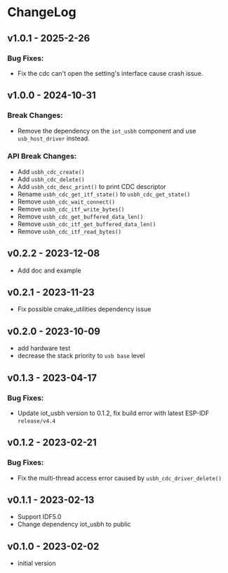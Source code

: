 # ChangeLog

## v1.0.1 - 2025-2-26

### Bug Fixes:

* Fix the cdc can't open the setting's interface cause crash issue.

## v1.0.0 - 2024-10-31

### Break Changes:

* Remove the dependency on the `iot_usbh` component and use `usb_host_driver` instead.

### API Break Changes:

* Add `usbh_cdc_create()`
* Add `usbh_cdc_delete()`
* Add `usbh_cdc_desc_print()` to print CDC descriptor
* Rename `usbh_cdc_get_itf_state()` to `usbh_cdc_get_state()`
* Remove `usbh_cdc_wait_connect()`
* Remove `usbh_cdc_itf_write_bytes()`
* Remove `usbh_cdc_get_buffered_data_len()`
* Remove `usbh_cdc_itf_get_buffered_data_len()`
* Remove `usbh_cdc_itf_read_bytes()`

## v0.2.2 - 2023-12-08

* Add doc and example

## v0.2.1 - 2023-11-23

* Fix possible cmake_utilities dependency issue

## v0.2.0 - 2023-10-09

* add hardware test
* decrease the stack priority to `usb base` level

## v0.1.3 - 2023-04-17

### Bug Fixes:

* Update iot_usbh version to 0.1.2, fix build error with latest ESP-IDF `release/v4.4`

## v0.1.2 - 2023-02-21

### Bug Fixes:

* Fix the multi-thread access error caused by `usbh_cdc_driver_delete()`

## v0.1.1 - 2023-02-13

* Support IDF5.0
* Change dependency iot_usbh to public

## v0.1.0 - 2023-02-02

* initial version
